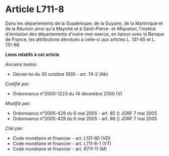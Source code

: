 # Article L711-8

Dans les départements de la Guadeloupe, de la Guyane, de la Martinique et de la Réunion ainsi qu'à Mayotte et à Saint-Pierre-
et-Miquelon, l'institut d'émission des départements d'outre-mer exerce, en liaison avec la Banque de France, les attributions
dévolues à celle-ci aux articles L. 131-85 et L. 131-86.

**Liens relatifs à cet article**

_Anciens textes_:

  - Décret-loi du 30 octobre 1935 - art. 74-2 (Ab)

_Codifié par_:

  - Ordonnance n°2000-1223 du 14 décembre 2000 (V)

_Modifié par_:

  - Ordonnance n°2005-429 du 6 mai 2005 - art. 85 () JORF 7 mai 2005
  - Ordonnance n°2005-429 du 6 mai 2005 - art. 86 () JORF 7 mai 2005

_Cité par_:

  - Code monétaire et financier - art. L131-85 (VD)
  - Code monétaire et financier - art. L711-8-1 (VT)
  - Code monétaire et financier - art. R711-11 (M)
